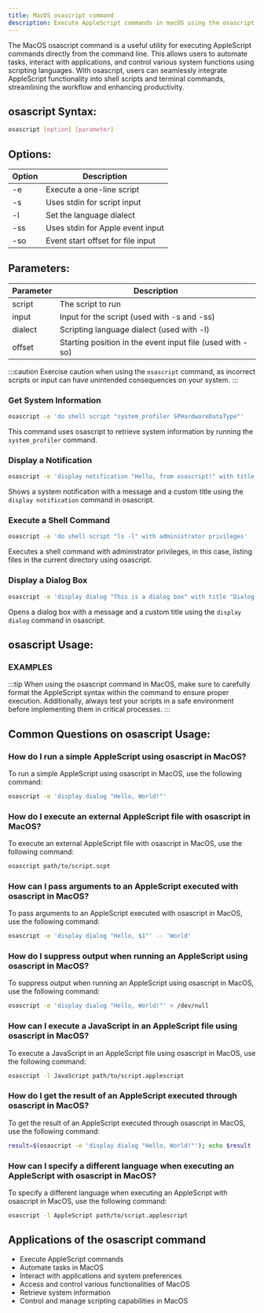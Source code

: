 ```yaml
---
title: MacOS osascript command
description: Execute AppleScript commands in macOS using the osascript command line tool. Learn how to run scripts from the command line efficiently.
---
```


The MacOS osascript command is a useful utility for executing AppleScript commands directly from the command line. This allows users to automate tasks, interact with applications, and control various system functions using scripting languages. With osascript, users can seamlessly integrate AppleScript functionality into shell scripts and terminal commands, streamlining the workflow and enhancing productivity.
## osascript Syntax:
```bash
osascript [option] [parameter]
```
## Options:
| Option | Description                   |
|--------|-------------------------------|
| -e     | Execute a one-line script     |
| -s     | Uses stdin for script input   |
| -l     | Set the language dialect      |
| -ss    | Uses stdin for Apple event input |
| -so    | Event start offset for file input |

## Parameters:
| Parameter | Description                                     |
|-----------|-------------------------------------------------|
| script    | The script to run                                |
| input     | Input for the script (used with -s and -ss)      |
| dialect   | Scripting language dialect (used with -l)        |
| offset    | Starting position in the event input file (used with -so) |

:::caution
Exercise caution when using the `osascript` command, as incorrect scripts or input can have unintended consequences on your system.
:::
### Get System Information
```bash
osascript -e 'do shell script "system_profiler SPHardwareDataType"'
```
This command uses osascript to retrieve system information by running the `system_profiler` command.

### Display a Notification
```bash
osascript -e 'display notification "Hello, from osascript!" with title "Notification Title"'
```
Shows a system notification with a message and a custom title using the `display notification` command in osascript.

### Execute a Shell Command
```bash
osascript -e 'do shell script "ls -l" with administrator privileges'
```
Executes a shell command with administrator privileges, in this case, listing files in the current directory using osascript.

### Display a Dialog Box
```bash
osascript -e 'display dialog "This is a dialog box" with title "Dialog Title"'
```
Opens a dialog box with a message and a custom title using the `display dialog` command in osascript.

## osascript Usage:
### EXAMPLES
:::tip
When using the osascript command in MacOS, make sure to carefully format the AppleScript syntax within the command to ensure proper execution. Additionally, always test your scripts in a safe environment before implementing them in critical processes.
:::

## Common Questions on osascript Usage:

### How do I run a simple AppleScript using osascript in MacOS?

To run a simple AppleScript using osascript in MacOS, use the following command:
```bash
osascript -e 'display dialog "Hello, World!"'
```

### How do I execute an external AppleScript file with osascript in MacOS?

To execute an external AppleScript file with osascript in MacOS, use the following command:
```bash
osascript path/to/script.scpt
```

### How can I pass arguments to an AppleScript executed with osascript in MacOS?

To pass arguments to an AppleScript executed with osascript in MacOS, use the following command:
```bash
osascript -e 'display dialog "Hello, $1"' -- 'World'
```

### How do I suppress output when running an AppleScript using osascript in MacOS?

To suppress output when running an AppleScript using osascript in MacOS, use the following command:
```bash
osascript -e 'display dialog "Hello, World!"' > /dev/null
```

### How can I execute a JavaScript in an AppleScript file using osascript in MacOS?

To execute a JavaScript in an AppleScript file using osascript in MacOS, use the following command:
```bash
osascript -l JavaScript path/to/script.applescript
```

### How do I get the result of an AppleScript executed through osascript in MacOS?

To get the result of an AppleScript executed through osascript in MacOS, use the following command:
```bash
result=$(osascript -e 'display dialog "Hello, World!"'); echo $result
```

### How can I specify a different language when executing an AppleScript with osascript in MacOS?

To specify a different language when executing an AppleScript with osascript in MacOS, use the following command:
```bash
osascript -l AppleScript path/to/script.applescript
```

## Applications of the osascript command

- Execute AppleScript commands
- Automate tasks in MacOS
- Interact with applications and system preferences
- Access and control various functionalities of MacOS
- Retrieve system information
- Control and manage scripting capabilities in MacOS